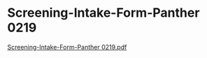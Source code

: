 # Screening-Intake-Form-Panther 0219

[Screening-Intake-Form-Panther 0219.pdf](Screening-Intake-Form-Panther%200219%205f2d8a8a27f24cd3b6bbc163648d9bd7/Screening-Intake-Form-Panther_0219.pdf)